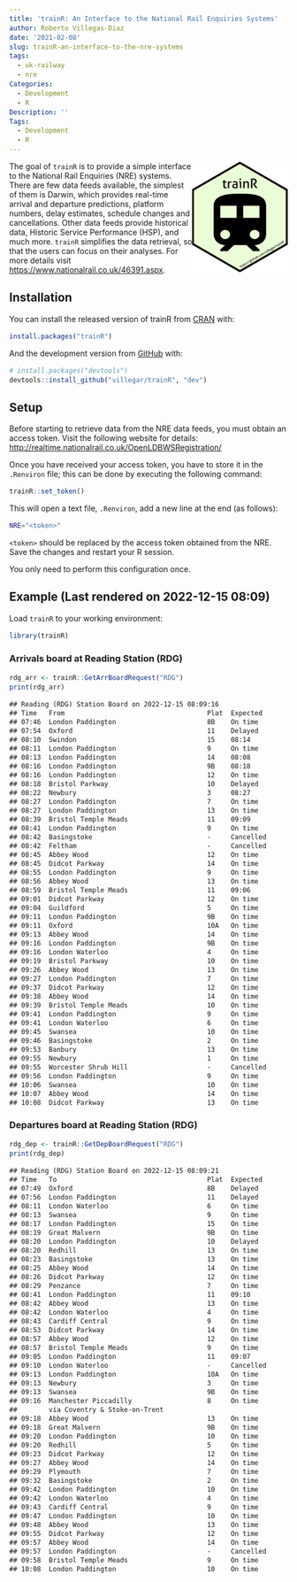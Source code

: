 ```yaml
---
title: 'trainR: An Interface to the National Rail Enquiries Systems'
author: Roberto Villegas-Diaz
date: '2021-02-08'
slug: trainR-an-interface-to-the-nre-systems
tags:
  - uk-railway
  - nre
Categories:
  - Development
  - R
Description: ''
Tags:
  - Development
  - R
---
```


<img src="https://raw.githubusercontent.com/villegar/trainR/main/inst/images/logo.png" alt="logo" align="right" height=200px/>

The goal of `trainR` is to provide a simple interface to the 
National Rail Enquiries (NRE) systems. There are few data feeds 
available, the simplest of them is Darwin, which provides real-time 
arrival and departure predictions, platform numbers, delay estimates, 
schedule changes and cancellations. Other data feeds provide historical 
data, Historic Service Performance (HSP), and much more. `trainR` 
simplifies the data retrieval, so that the users can focus on their 
analyses. For more details visit 
https://www.nationalrail.co.uk/46391.aspx.

## Installation

You can install the released version of trainR from [CRAN](https://CRAN.R-project.org) with:

``` r
install.packages("trainR")
```

And the development version from [GitHub](https://github.com/) with:

``` r
# install.packages("devtools")
devtools::install_github("villegar/trainR", "dev")
```

## Setup
Before starting to retrieve data from the NRE data feeds, you must obtain an access token. 
Visit the following website for details: http://realtime.nationalrail.co.uk/OpenLDBWSRegistration/

Once you have received your access token, you have to store it in the `.Renviron` file; this can be 
done by executing the following command:


```r
trainR::set_token()
```

This will open a text file, `.Renviron`, add a new line at the end (as follows):

```bash
NRE="<token>"
```

`<token>` should be replaced by the access token obtained from the NRE. Save the changes and restart 
your R session.

You only need to perform this configuration once.

## Example (Last rendered on 2022-12-15 08:09)

Load `trainR` to your working environment:

```r
library(trainR)
```

### Arrivals board at Reading Station (RDG)


```r
rdg_arr <- trainR::GetArrBoardRequest("RDG")
print(rdg_arr)
```

```
## Reading (RDG) Station Board on 2022-12-15 08:09:16
## Time   From                                    Plat  Expected
## 07:46  London Paddington                       8B    On time
## 07:54  Oxford                                  11    Delayed
## 08:10  Swindon                                 15    08:14
## 08:11  London Paddington                       9     On time
## 08:13  London Paddington                       14    08:08
## 08:16  London Paddington                       9B    08:18
## 08:16  London Paddington                       12    On time
## 08:18  Bristol Parkway                         10    Delayed
## 08:22  Newbury                                 3     08:27
## 08:27  London Paddington                       7     On time
## 08:27  London Paddington                       13    On time
## 08:39  Bristol Temple Meads                    11    09:09
## 08:41  London Paddington                       9     On time
## 08:42  Basingstoke                             -     Cancelled
## 08:42  Feltham                                 -     Cancelled
## 08:45  Abbey Wood                              12    On time
## 08:45  Didcot Parkway                          14    On time
## 08:55  London Paddington                       9     On time
## 08:56  Abbey Wood                              13    On time
## 08:59  Bristol Temple Meads                    11    09:06
## 09:01  Didcot Parkway                          12    On time
## 09:04  Guildford                               5     On time
## 09:11  London Paddington                       9B    On time
## 09:11  Oxford                                  10A   On time
## 09:13  Abbey Wood                              14    On time
## 09:16  London Paddington                       9B    On time
## 09:16  London Waterloo                         4     On time
## 09:19  Bristol Parkway                         10    On time
## 09:26  Abbey Wood                              13    On time
## 09:27  London Paddington                       7     On time
## 09:37  Didcot Parkway                          12    On time
## 09:38  Abbey Wood                              14    On time
## 09:39  Bristol Temple Meads                    10    On time
## 09:41  London Paddington                       9     On time
## 09:41  London Waterloo                         6     On time
## 09:45  Swansea                                 10    On time
## 09:46  Basingstoke                             2     On time
## 09:53  Banbury                                 13    On time
## 09:55  Newbury                                 1     On time
## 09:55  Worcester Shrub Hill                    -     Cancelled
## 09:56  London Paddington                       9     On time
## 10:06  Swansea                                 10    On time
## 10:07  Abbey Wood                              14    On time
## 10:08  Didcot Parkway                          13    On time
```

### Departures board at Reading Station (RDG)


```r
rdg_dep <- trainR::GetDepBoardRequest("RDG")
print(rdg_dep)
```

```
## Reading (RDG) Station Board on 2022-12-15 08:09:21
## Time   To                                      Plat  Expected
## 07:49  Oxford                                  8B    Delayed
## 07:56  London Paddington                       11    Delayed
## 08:11  London Waterloo                         6     On time
## 08:13  Swansea                                 9     On time
## 08:17  London Paddington                       15    On time
## 08:19  Great Malvern                           9B    On time
## 08:20  London Paddington                       10    Delayed
## 08:20  Redhill                                 13    On time
## 08:23  Basingstoke                             13    On time
## 08:25  Abbey Wood                              14    On time
## 08:26  Didcot Parkway                          12    On time
## 08:29  Penzance                                7     On time
## 08:41  London Paddington                       11    09:10
## 08:42  Abbey Wood                              13    On time
## 08:42  London Waterloo                         4     On time
## 08:43  Cardiff Central                         9     On time
## 08:53  Didcot Parkway                          14    On time
## 08:57  Abbey Wood                              12    On time
## 08:57  Bristol Temple Meads                    9     On time
## 09:05  London Paddington                       11    09:07
## 09:10  London Waterloo                         -     Cancelled
## 09:13  London Paddington                       10A   On time
## 09:13  Newbury                                 3     On time
## 09:13  Swansea                                 9B    On time
## 09:16  Manchester Piccadilly                   8     On time
##        via Coventry & Stoke-on-Trent           
## 09:18  Abbey Wood                              13    On time
## 09:18  Great Malvern                           9B    On time
## 09:20  London Paddington                       10    On time
## 09:20  Redhill                                 5     On time
## 09:23  Didcot Parkway                          12    On time
## 09:27  Abbey Wood                              14    On time
## 09:29  Plymouth                                7     On time
## 09:32  Basingstoke                             2     On time
## 09:42  London Paddington                       10    On time
## 09:42  London Waterloo                         4     On time
## 09:43  Cardiff Central                         9     On time
## 09:47  London Paddington                       10    On time
## 09:48  Abbey Wood                              13    On time
## 09:55  Didcot Parkway                          12    On time
## 09:57  Abbey Wood                              14    On time
## 09:57  London Paddington                       -     Cancelled
## 09:58  Bristol Temple Meads                    9     On time
## 10:08  London Paddington                       10    On time
```
